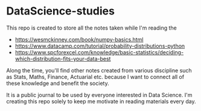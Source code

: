 # DataScience-studies
This repo is created to store all the notes taken while I'm reading the 

* https://wesmckinney.com/book/numpy-basics.html 
* https://www.datacamp.com/tutorial/probability-distributions-python
* https://www.spcforexcel.com/knowledge/basic-statistics/deciding-which-distribution-fits-your-data-best

Along the time, you'll find other notes created from various discipline such as Stats, Maths, Finance, Actuarial etc. because I want to connect all of these knowledge and benefit the society.

It is a public journal to be used by everyone interested in Data Science. I'm creating this repo solely to keep me motivate in reading materials every day.
